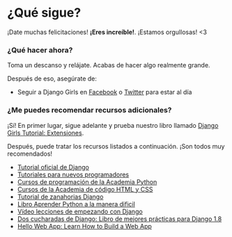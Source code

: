 # ¿Qué sigue?

¡Date muchas felicitaciones! **¡Eres increíble!**. ¡Estamos orgullosas! <3

### ¿Qué hacer ahora?

Toma un descanso y relájate. Acabas de hacer algo realmente grande.

Después de eso, asegúrate de:

- Seguir a Django Girls en [Facebook](http://facebook.com/djangogirls) o [Twitter](http://twitter.com/djangogirls) para estar al día

### ¿Me puedes recomendar recursos adicionales?

¡Sí! En primer lugar, sigue adelante y prueba nuestro libro llamado [Django Girls Tutorial: Extensiones](http://djangogirls.gitbooks.io/django-girls-tutorial-extensions/).

Después, puede tratar los recursos listados a continuación. ¡Son todos muy recomendados!

- [Tutorial oficial de Django](https://docs.djangoproject.com/en/1.9/intro/tutorial01/)
- [Tutoriales para nuevos programadores](http://newcoder.io/tutorials/)
- [Cursos de programación de la Academia Python](http://www.codecademy.com/en/tracks/python)
- [Cursos de la Academia de código HTML y CSS](http://www.codecademy.com/tracks/web)
- [Tutorial de zanahorias Django](https://github.com/ggcarrots/django-carrots)
- [Libro Aprender Python a la manera dificil](http://learnpythonthehardway.org/book/)
- [Vídeo lecciones de empezando con Django](http://gettingstartedwithdjango.com/)
- [Dos cucharadas de Django: Libro de mejores prácticas para Django 1.8](http://twoscoopspress.com/products/two-scoops-of-django-1-8)
- [Hello Web App: Learn How to Build a Web App](https://hellowebapp.com/)